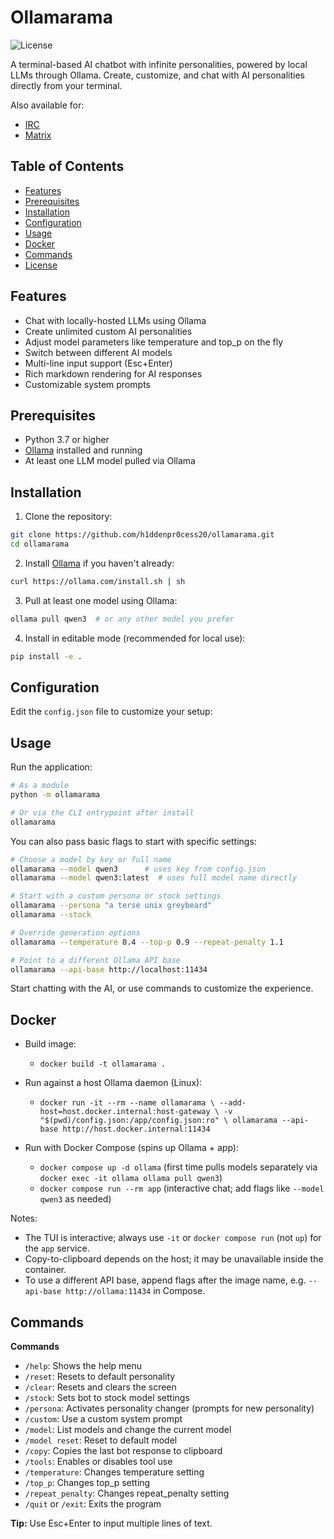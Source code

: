 # Ollamarama

![License](https://img.shields.io/github/license/h1ddenpr0cess20/ollamarama)

A terminal-based AI chatbot with infinite personalities, powered by local LLMs through Ollama. Create, customize, and chat with AI personalities directly from your terminal.

Also available for:
- [IRC](https://github.com/h1ddenpr0cess20/ollamarama-irc)
- [Matrix](https://github.com/h1ddenpr0cess20/ollamarama-matrix)

## Table of Contents

- [Features](#features)
- [Prerequisites](#prerequisites)
- [Installation](#installation)
- [Configuration](#configuration)
- [Usage](#usage)
- [Docker](#docker)
- [Commands](#commands)
- [License](#license)

## Features

- Chat with locally-hosted LLMs using Ollama
- Create unlimited custom AI personalities
- Adjust model parameters like temperature and top_p on the fly
- Switch between different AI models
- Multi-line input support (Esc+Enter)
- Rich markdown rendering for AI responses
- Customizable system prompts

## Prerequisites

- Python 3.7 or higher
- [Ollama](https://ollama.com/) installed and running
- At least one LLM model pulled via Ollama

## Installation

1. Clone the repository:
```bash
git clone https://github.com/h1ddenpr0cess20/ollamarama.git
cd ollamarama
```

2. Install [Ollama](https://ollama.com/) if you haven't already:
```bash
curl https://ollama.com/install.sh | sh
```

3. Pull at least one model using Ollama:
```bash
ollama pull qwen3  # or any other model you prefer
```

4. Install in editable mode (recommended for local use):
```bash
pip install -e .
```

## Configuration

Edit the `config.json` file to customize your setup:

## Usage

Run the application:
```bash
# As a module
python -m ollamarama

# Or via the CLI entrypoint after install
ollamarama
```

You can also pass basic flags to start with specific settings:

```bash
# Choose a model by key or full name
ollamarama --model qwen3      # uses key from config.json
ollamarama --model qwen3:latest  # uses full model name directly

# Start with a custom persona or stock settings
ollamarama --persona "a terse unix greybeard"
ollamarama --stock

# Override generation options
ollamarama --temperature 0.4 --top-p 0.9 --repeat-penalty 1.1

# Point to a different Ollama API base
ollamarama --api-base http://localhost:11434
```

Start chatting with the AI, or use commands to customize the experience.

## Docker

- Build image:
  - `docker build -t ollamarama .`

- Run against a host Ollama daemon (Linux):
  - `docker run -it --rm --name ollamarama \
     --add-host=host.docker.internal:host-gateway \
     -v "$(pwd)/config.json:/app/config.json:ro" \
     ollamarama --api-base http://host.docker.internal:11434`

- Run with Docker Compose (spins up Ollama + app):
  - `docker compose up -d ollama` (first time pulls models separately via `docker exec -it ollama ollama pull qwen3`)
  - `docker compose run --rm app` (interactive chat; add flags like `--model qwen3` as needed)

Notes:
- The TUI is interactive; always use `-it` or `docker compose run` (not `up`) for the `app` service.
- Copy-to-clipboard depends on the host; it may be unavailable inside the container.
- To use a different API base, append flags after the image name, e.g. `--api-base http://ollama:11434` in Compose.

## Commands

**Commands**

* `/help`: Shows the help menu
* `/reset`: Resets to default personality
* `/clear`: Resets and clears the screen
* `/stock`: Sets bot to stock model settings
* `/persona`: Activates personality changer (prompts for new personality)
* `/custom`: Use a custom system prompt
* `/model`: List models and change the current model
* `/model reset`: Reset to default model
* `/copy`: Copies the last bot response to clipboard
* `/tools`: Enables or disables tool use
* `/temperature`: Changes temperature setting
* `/top_p`: Changes top_p setting
* `/repeat_penalty`: Changes repeat_penalty setting
* `/quit` or `/exit`: Exits the program

**Tip:** Use Esc+Enter to input multiple lines of text.
